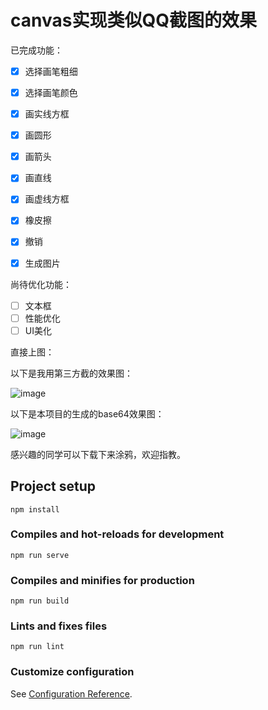 # canvas实现类似QQ截图的效果

已完成功能：

- [x] 选择画笔粗细
- [x] 选择画笔颜色
- [x] 画实线方框
- [x] 画圆形
- [x] 画箭头
- [x] 画直线
- [x] 画虚线方框
- [x] 橡皮擦
- [x] 撤销
- [x] 生成图片



尚待优化功能：

- [ ] 文本框
- [ ] 性能优化
- [ ] UI美化

直接上图：

以下是我用第三方截的效果图：

![image](https://111999x.oss-cn-beijing.aliyuncs.com/one.png)

以下是本项目的生成的base64效果图：

![image](https://111999x.oss-cn-beijing.aliyuncs.com/two.png)

感兴趣的同学可以下载下来涂鸦，欢迎指教。

## Project setup
```
npm install
```

### Compiles and hot-reloads for development
```
npm run serve
```

### Compiles and minifies for production
```
npm run build
```

### Lints and fixes files
```
npm run lint
```

### Customize configuration
See [Configuration Reference](https://cli.vuejs.org/config/).
